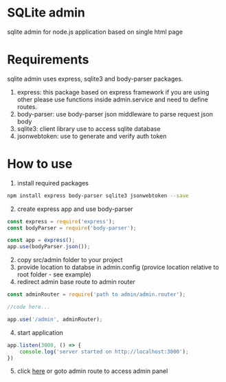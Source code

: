 # SQLite admin
sqlite admin for node.js application based on single html page

# Requirements
sqlite admin uses express, sqlite3 and body-parser packages.   
1. express: this package based on express framework if you are using other please use functions inside admin.service and need to define routes.
2. body-parser: use body-parser json middleware to parse request json body
3. sqlite3: client library use to access sqlite database
4. jsonwebtoken: use to generate and verify auth token

# How to use
1. install required packages
```bash
npm install express body-parser sqlite3 jsonwebtoken --save
```
2. create express app and use body-parser
```javascript
const express = require('express');
const bodyParser = require('body-parser');

const app = express();
app.use(bodyParser.json());
```
2. copy src/admin folder to your project
3. provide location to databse in admin.config (provice location relative to root folder - see example)
4. redirect admin base route to admin router
```javascript
const adminRouter = require('path to admin/admin.router');

//code here...

app.use('/admin', adminRouter);
```
4. start application
```javascript
app.listen(3000, () => {
    console.log('server started on http://localhost:3000');
})
```
5. click [here](http://localhost:3000/admin) or goto admin route to access admin  panel